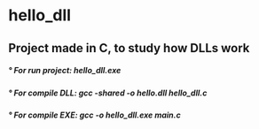 # hello_dll

<div> <h2> Project made in C, to study how DLLs work
 </h2> </div>
<div> <h5> ° For run project: hello_dll.exe </h5> </div>
<div> <h5> ° For compile DLL: gcc -shared -o hello.dll hello_dll.c </h5> </div>
<div> <h5> ° For compile EXE: gcc -o hello_dll.exe main.c </h5> </div>